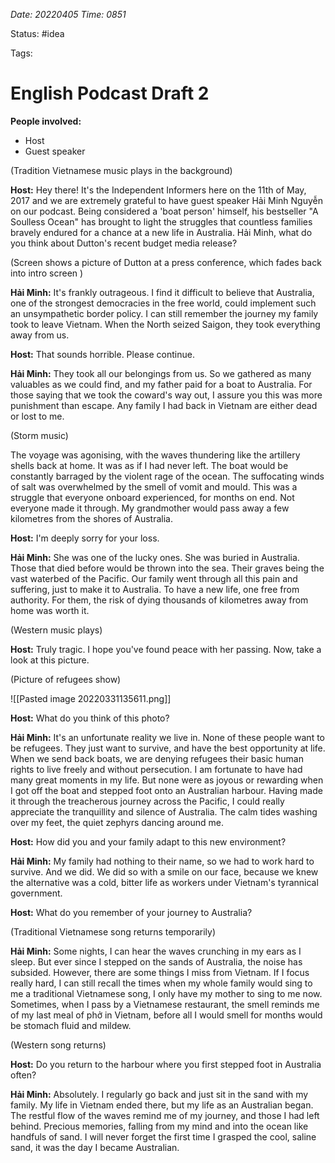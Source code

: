 *Date: 20220405 Time: 0851*

Status: #idea 

Tags:

# English Podcast Draft 2

**People involved:**

* Host 
* Guest speaker

(Tradition Vietnamese music plays in the background)

**Host:** Hey there! It's the Independent Informers here on  the 11th of May, 2017 and we are extremely grateful to have guest speaker Hải Minh Nguyễn on our podcast. Being considered a 'boat person' himself, his bestseller "A Soulless Ocean" has brought to light the struggles that countless families bravely endured for a chance at a new life in Australia. Hải Minh, what do you think about Dutton's recent budget media release?

(Screen shows a picture of Dutton at a press conference, which fades back into intro screen )

**Hải Minh:** It's frankly outrageous. I find it difficult to believe that Australia, one of the strongest democracies in the free world, could implement such an unsympathetic border policy. I can still remember the journey my family took to leave Vietnam. When the North seized Saigon, they took everything away from us. 

**Host:** That sounds horrible. Please continue.

**Hải Minh:** They took all our belongings from us. So we gathered as many valuables as we could find, and my father paid for a boat to Australia. For those saying that we took the coward's way out, I assure you this was more punishment than escape. Any family I had back in Vietnam are either dead or lost to me. 

(Storm music)

The voyage was agonising, with the waves thundering like the artillery shells back at home. It was as if I had never left. The boat would be constantly barraged by the violent rage of the ocean. The suffocating winds of salt was overwhelmed by the smell of vomit and mould. This was a struggle that everyone onboard experienced, for months on end. Not everyone made it through. My grandmother would pass away a few kilometres from the shores of Australia.

**Host:** I'm deeply sorry for your loss.

**Hải Minh:** She was one of the lucky ones. She was buried in Australia. Those that died before would be thrown into the sea. Their graves being the vast waterbed of the Pacific. Our family went through all this pain and suffering, just to make it to Australia. To have a new life, one free from authority. For them, the risk of dying thousands of kilometres away from home was worth it. 

(Western music plays)

**Host:** Truly tragic. I hope you've found peace with her passing. Now, take a look at this picture.

(Picture of refugees show)

![[Pasted image 20220331135611.png]]

**Host:** What do you think of this photo?

**Hải Minh:** It's an unfortunate reality we live in. None of these people want to be refugees. They just want to survive, and have the best opportunity at life. When we send back boats, we are denying refugees their basic human rights to live freely and without persecution. I am fortunate to have had many great moments in my life. But none were as joyous or rewarding when I got off the boat and stepped foot onto an Australian harbour. Having made it through the treacherous journey across the Pacific, I could really appreciate the tranquillity and silence of Australia. The calm tides washing over my feet, the quiet zephyrs dancing around me. 

**Host:** How did you and your family adapt to this new environment?

**Hải Minh:** My family had nothing to their name, so we had to work hard to survive. And we did. We did so with a smile on our face, because we knew the alternative was a cold, bitter life as workers under Vietnam's tyrannical government. 

**Host:** What do you remember of your journey to Australia?

(Traditional Vietnamese song returns temporarily)

**Hải Minh:** Some nights, I can hear the waves crunching in my ears as I sleep. But ever since I stepped on the sands of Australia, the noise has subsided. However, there are some things I miss from Vietnam. If I focus really hard, I can still recall the times when my whole family would sing to me a traditional Vietnamese song, I only have my mother to sing to me now. Sometimes, when I pass by a Vietnamese restaurant, the smell reminds me of my last meal of phở in Vietnam, before all I would smell for months would be stomach fluid and mildew.

(Western song returns)

**Host:** Do you return to the harbour where you first stepped foot in Australia often?

**Hải Minh:** Absolutely. I regularly go back and just sit in the sand with my family. My life in Vietnam ended there, but my life as an Australian began. The restful flow of the waves remind me of my journey, and those I had left behind. Precious memories, falling from my mind and into the ocean like handfuls of sand. I will never forget the first time I grasped the cool, saline sand, it was the day I became Australian.